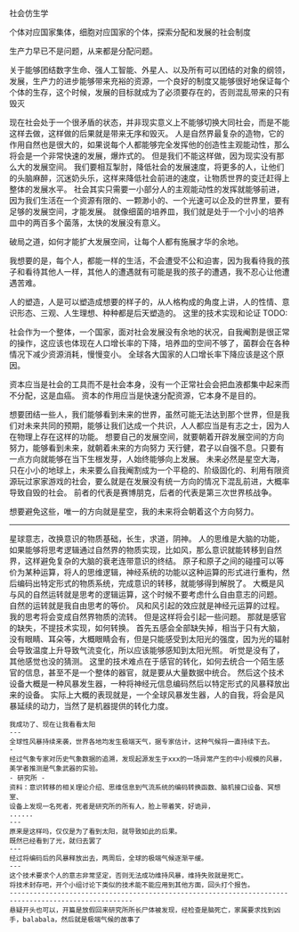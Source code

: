 社会仿生学

个体对应国家集体，细胞对应国家的个体，探索分配和发展的社会制度


生产力早已不是问题，从来都是分配问题。


关于能够团结数字生命、强人工智能、外星人、以及所有可以团结的对象的纲领，发展，生产力的进步能够带来充裕的资源，一个良好的制度又能够很好地保证每个个体的生存，这个时候，发展的目标就成为了必须要存在的，否则混乱带来的只有毁灭


现在社会处于一个很矛盾的状态，并非现实意义上不能够切换大同社会，而是不能这样去做，这样做的后果就是带来无序和毁灭。
人是自然界最复杂的造物，它的作用自然也是很大的，如果说每个人都能够完全发挥他的创造性主观能动性，那么将会是一个非常快速的发展，爆炸式的。
但是我们不能这样做，因为现实没有那么大的发展空间。
我们要相互掣肘，降低社会的发展速度，将更多的人，让他们的头脑麻醉，沉迷奶头乐，这样来降低社会前进的速度，让物质世界的变迁赶得上整体的发展水平。
社会其实只需要一小部分人的主观能动性的发挥就能够前进，因为我们生活在一个资源有限的、一颗渺小的、一个光速可以企及的世界里，要有足够的发展空间，才能发展。
就像细菌的培养皿，我们就是处于一个小小的培养皿中的两百多个菌落，太快的发展没有意义。

破局之道，如何才能扩大发展空间，让每个人都有施展才华的余地。

我想要的是，每个人，都能一样的生活，不会遭受不公和迫害，因为我看待我的孩子和看待其他人一样，其他人的遭遇就有可能是我的孩子的遭遇，我不忍心让他遭遇苦难。

人的塑造，人是可以塑造成想要的样子的，从人格构成的角度上讲，人的性情、意识形态、三观、人生理想、种种都是后天塑造的。
这里的技术实现和论证 TODO:

社会作为一个整体，一个国家，面对社会发展没有余地的状况，自我阉割是很正常的操作，这应该也体现在人口增长率的下降，培养皿的空间不够了，菌群会在各种情况下减少资源消耗，慢慢变小。
全球各大国家的人口增长率下降应该是这个原因。

资本应当是社会的工具而不是社会本身，没有一个正常社会会把血液都集中起来而不分配，这是血癌。
资本的作用应当是快速分配资源，它本身不是目的。



想要团结一些人，我们能够看到未来的世界，虽然可能无法达到那个世界，但是我们对未来共同的预期，能够让我们达成一个共识，人人都应当是有志之士，因为人在物理上存在这样的功能。
想要自己的发展空间，就要朝着开辟发展空间的方向努力，能够看到未来，就朝着未来的方向努力
天行健，君子以自强不息。只要有一点方向就能够在当下生根发芽，人始终能够向上发展。
未来必然是星空大海，只在小小的地球上，未来要么自我阉割成为一个平稳的、阶级固化的、利用有限资源玩过家家游戏的社会，要么就是在发展没有统一方向的情况下混乱前进，大概率导致自毁的社会。
前者的代表是赛博朋克，后者的代表是第三次世界核战争。

想要避免这些，唯一的方向就是星空，我的未来将会朝着这个方向努力。

-------------------------------------------------

星球意志，改换意识的物质基础，长生，求道，阴神。
人的思维是大脑的功能，如果能够将思考逻辑通过自然界的物质实现，比如风，那么意识就能转移到自然界，这样避免复杂的大脑的衰老连带意识的终结。
原子和原子之间的碰撞可以等价为某种运算，将人的思维逻辑，神经系统的功能以这种运算的形式进行重构，然后编码出特定形式的物质系统，完成意识的转移，就能够得到解脱了。
大概是风与风的自然运转就是思考的逻辑运算，这个时候不要考虑什么自由意志的问题。
自然的运转就是我自由思考的等价。
风和风引起的效应就是神经元运算的过程。
我的思考将会变成自然界物质的流转。
但是这样将会引起一些问题。
那就是感官的缺失，不提技术实现，如何转换。
首先五感会全部缺失掉，相当于只有大脑，没有眼睛、耳朵等，大概眼睛会有，但是只能感受到太阳光的强度，因为光的辐射会导致温度上升导致气流变化，所以应该能够感知到太阳光照。
听觉是没有了，其他感觉也没的猜测。
这里的技术难点在于感官的转化，如何去统合一个陌生感官的信息，甚至不是一个整体的器官，就是要从大量数据中统合。
然后这个技术设备大概是一种风暴发生器，一种将神经元信息编码然后以特定形式的风暴释放出来的设备。
实际上大概的表现就是，一个全球风暴发生器，人的自我，将会是风暴延续的动力，当然了是机器提供的转化力度。
```
我成功了、现在让我看看太阳
---
全球性风暴持续来袭，世界各地均发生极端天气，据专家估计，这种气候将一直持续下去。
-
经过气象专家对历史气象数据的追溯，发现起源发生于xxx的一场异常产生的中小规模的风暴，美学者推测是气象武器的实验。
- 研究所 -
资料：意识转移的相关理论介绍、思维信息到气流系统的编码转换函数、脑机接口设备、冥想室、
设备上发现一名死者，死者是研究所的所有人，脸上带着笑，好诡异，
......
---
原来是这样吗，仅仅是为了看到太阳，就导致如此的后果。
既然已经看到了光，就归去罢了
---
经过将编码后的风暴释放出去，两周后，全球的极端气候逐渐平缓。
---
这个技术要求个人的意志非常坚定，否则无法成功维持风暴，维持失败就是死亡。
将技术封存吧，开个小组讨论下类似的技术能不能应用到其他方面，回头打个报告。
-----------------------------------------------------------------------------------------------------
悬疑开头也可以，开篇是放假回来研究所所长尸体被发现，经检查是脑死亡，家属要求找到凶手，balabala，然后就是极端气候的故事了
```


